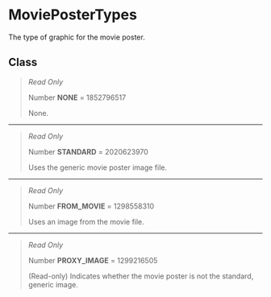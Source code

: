 # MoviePosterTypes
The type of graphic for the movie poster.

## Class
> *Read Only* 
> 
> Number **NONE** = 1852796517
> 
> None.
*** 
> *Read Only* 
> 
> Number **STANDARD** = 2020623970
> 
> Uses the generic movie poster image file.
*** 
> *Read Only* 
> 
> Number **FROM_MOVIE** = 1298558310
> 
> Uses an image from the movie file.
*** 
> *Read Only* 
> 
> Number **PROXY_IMAGE** = 1299216505
> 
> (Read-only) Indicates whether the movie poster is not the standard, generic image.

